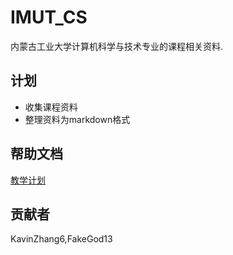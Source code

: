 # IMUT_CS

内蒙古工业大学计算机科学与技术专业的课程相关资料.

## 计划

- 收集课程资料
- 整理资料为markdown格式

## 帮助文档

[教学计划](Help/教学计划.md)

## 贡献者

KavinZhang6,FakeGod13
